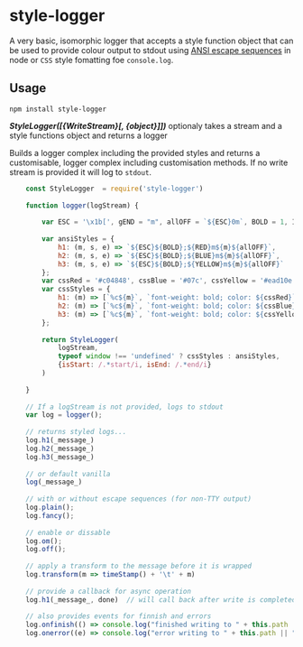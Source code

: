 # style-logger

A very basic, isomorphic logger that accepts a style function object that can be used to provide colour output to stdout using [ANSI escape sequences](http://ascii-table.com/ansi-escape-sequences.php) in node or `CSS` style fomatting foe `console.log`.

## Usage

`npm install style-logger`

**_StyleLogger([{WriteStream}[, {object}]])_** optionaly takes a stream and a style functions object and returns a logger

Builds a logger complex including the provided styles and returns a customisable, logger complex including customisation methods.  If no write stream is provided it will log to `stdout`.

```js
    const StyleLogger  = require('style-logger')
    
    function logger(logStream) {
    
        var ESC = '\x1b[', gEND = "m", allOFF = `${ESC}0m`, BOLD = 1, ITALIC = 3, UNDERLINE = 4, IMAGENEGATIVE = 7, FONTDEFAULT = 10, FONT2 = 11, FONT3 = 12, FONT4 = 13, FONT5 = 14, FONT6 = 15, IMAGEPOSITIVE = 27, BLACK = 30, RED = 31, GREEN = 32, YELLOW = 33, BLUE = 34, MAGENTA = 35, CYAN = 36, WHITE = 37, BG_BLACK = 40, BG_RED = 41, BG_GREEN = 42, BG_YELLOW = 43, BG_BLUE = 44, BG_MAGENTA = 45, BG_CYAN = 46, BG_WHITE = 47, CLEAR_SCREEN = `${ESC}2J`;
    
        var ansiStyles = {
            h1: (m, s, e) => `${ESC}${BOLD};${RED}m${m}${allOFF}`,
            h2: (m, s, e) => `${ESC}${BOLD};${BLUE}m${m}${allOFF}`,
            h3: (m, s, e) => `${ESC}${BOLD};${YELLOW}m${m}${allOFF}`
        };
        var cssRed = '#c04848', cssBlue = '#07c', cssYellow = '#ead10e';
        var cssStyles = {
            h1: (m) => [`%c${m}`, `font-weight: bold; color: ${cssRed}`],
            h2: (m) => [`%c${m}`, `font-weight: bold; color: ${cssBlue}`],
            h3: (m) => [`%c${m}`, `font-weight: bold; color: ${cssYellow}`]
        };
    
        return StyleLogger(
            logStream,
            typeof window !== 'undefined' ? cssStyles : ansiStyles,
            {isStart: /.*start/i, isEnd: /.*end/i}
        )
    
    }
     
    // If a logStream is not provided, logs to stdout
    var log = logger();
   
    // returns styled logs...
    log.h1(_message_)
    log.h2(_message_)
    log.h3(_message_)
    
    // or default vanilla
    log(_message_)
    
    // with or without escape sequences (for non-TTY output)
    log.plain();
    log.fancy();
    
    // enable or dissable
    log.om();
    log.off();
    
    // apply a transform to the message before it is wrapped
    log.transform(m => timeStamp() + '\t' + m)
    
    // provide a callback for async operation
    log.h1(_message_, done)  // will call back after write is completed
    
    // also provides events for finnish and errors
    log.onfinish(() => console.log("finished writing to " + this.path || "stdout");
    log.onerror((e) => console.log("error writing to " + this.path || "stdout\n" + e.message);
```


